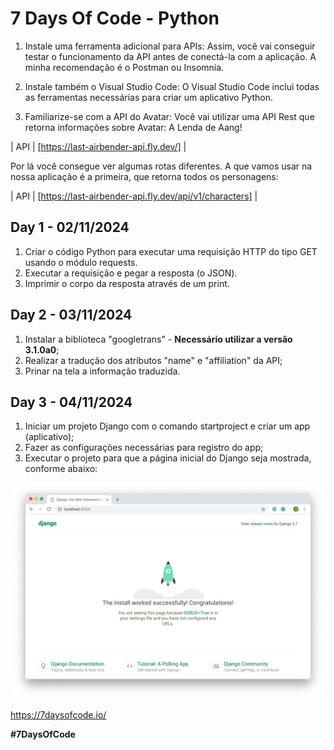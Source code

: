 # 7 Days Of Code - Python

1. Instale uma ferramenta adicional para APIs:
Assim, você vai conseguir testar o funcionamento da API antes de conectá-la com a aplicação. 
A minha recomendação é o Postman ou Insomnia. 

 
2. Instale também o Visual Studio Code:
O Visual Studio Code inclui todas as ferramentas necessárias para criar um aplicativo Python.

 
3. Familiarize-se com a API do Avatar:
Você vai utilizar uma API Rest que retorna informações sobre Avatar: A Lenda de Aang!

| API | [https://last-airbender-api.fly.dev/] |

Por lá você consegue ver algumas rotas diferentes. A que vamos usar na nossa aplicação é a primeira, que retorna todos os personagens:

| API | [https://last-airbender-api.fly.dev/api/v1/characters] |

 
 ## Day 1 - 02/11/2024

1. Criar o código Python para executar uma requisição HTTP do tipo GET usando o módulo requests.
2. Executar a requisição e pegar a resposta (o JSON).
3. Imprimir o corpo da resposta através de um print.

## Day 2 - 03/11/2024

1. Instalar a biblioteca "googletrans" - **Necessário utilizar a versão 3.1.0a0**;
2. Realizar a tradução dos atributos "name" e "affiliation" da API;
3. Prinar na tela a informação traduzida.

## Day 3 - 04/11/2024

1. Iniciar um projeto Django com o comando startproject e criar um app (aplicativo);
2. Fazer as configurações necessárias para registro do app;
3. Executar o projeto para que a página inicial do Django seja mostrada, conforme abaixo:
<img src="/images/django.png" alt="Exemplo de imagem">



https://7daysofcode.io/

**#7DaysOfCode**